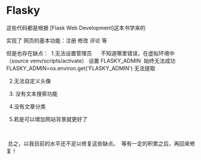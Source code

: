 Flasky
======

这些代码都是根据 [Flask Web Development]这本书学来的

实现了 网页的基本功能：注册 修改 评论 等

但是也存在缺点：
  1.无法设置管理员 
      不知道哪里错误，在虚拟环境中（source venv/scripts/activate） 设置 FLASKY_ADMIN  始终无法成功
      FLASKY_ADMIN=os.environ.get('FLASKY_ADMIN') 无法提取
      
   2.无法自定义头像
       
       
   3. 没有文本搜索功能
   
   4.没有文章分类
   
   5.若是可以增加网站背景就更好了
   
  
 
  总之，以我目前的水平还不足以修复这些缺点。
  等有一定的积累之后，再回来修复！
